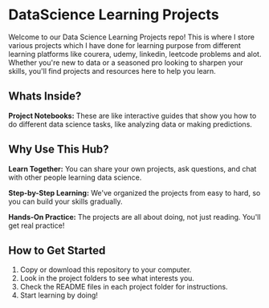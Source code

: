 # DataScience Learning Projects
Welcome to our Data Science Learning Projects repo! This is where I store various projects which I have done for learning purpose from different learning platforms like courera, udemy, linkedin, leetcode problems and alot. Whether you're new to data or a seasoned pro looking to sharpen your skills, you'll find projects and resources here to help you learn.
## Whats Inside?
**Project Notebooks:** These are like interactive guides that show you how to do different data science tasks, like analyzing data or making predictions.
## Why Use This Hub?
  **Learn Together:** You can share your own projects, ask questions, and chat with other people learning data science.

  **Step-by-Step Learning:** We've organized the projects from easy to hard, so you can build your skills gradually.

  **Hands-On Practice:** The projects are all about doing, not just reading. You'll get real practice!
## How to Get Started
  1. Copy or download this repository to your computer.
  2. Look in the project folders to see what interests you.
  3. Check the README files in each project folder for instructions.
  4. Start learning by doing!

